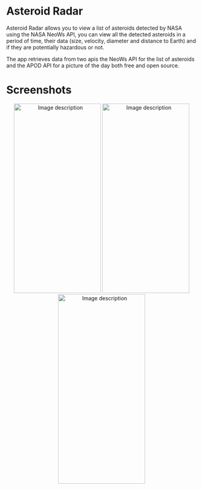 # Asteroid Radar
Asteroid Radar allows you to view a list of asteroids detected by NASA using the NASA NeoWs API, you can view all the detected asteroids in a period of time, their data (size, velocity, diameter and distance to Earth) and if they are potentially hazardous or not.

The app retrieves data from two apis the NeoWs API for the list of asteroids and the APOD API for a picture of the day both free and open source.

# Screenshots
<p align="center">
<img src="https://user-images.githubusercontent.com/90982374/234612581-4df41c1a-eda8-4808-b628-3eaf3fb15b78.png" alt="Image description" width="230" height="500">
<img src="https://user-images.githubusercontent.com/90982374/234612682-45ae47c0-c33d-49c9-bde2-63d373e9c110.png" alt="Image description" width="230" height="500">
<img src="https://user-images.githubusercontent.com/90982374/234612752-67ce22ea-43a6-4cac-9743-ac64e6315f22.png" alt="Image description" width="230" height="500">
</p>
